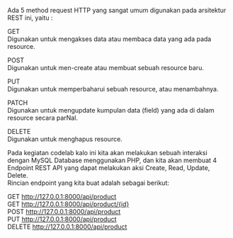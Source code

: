 Ada 5 method request HTTP yang sangat umum digunakan pada arsitektur
REST ini, yaitu :

GET  
Digunakan untuk mengakses data atau membaca data yang ada
pada resource.

POST  
Digunakan untuk men-create atau membuat sebuah resource
baru.

PUT  
Digunakan untuk memperbaharui sebuah resource, atau
menambahnya.

PATCH  
Digunakan untuk mengupdate kumpulan data (field) yang ada di
dalam resource secara parNal.

DELETE  
Digunakan untuk menghapus resource.

Pada kegiatan codelab kalo ini kita akan melakukan sebuah interaksi dengan MySQL Database menggunakan PHP, dan kita akan membuat 4 Endpoint REST API yang dapat melakukan aksi Create, Read, Update, Delete. <br>
Rincian endpoint yang kita buat adalah sebagai berikut:

GET http://127.0.0.1:8000/api/product  
GET http://127.0.0.1:8000/api/product/{id}  
POST http://127.0.0.1:8000/api/product  
PUT http://127.0.0.1:8000/api/product  
DELETE http://127.0.0.1:8000/api/product
